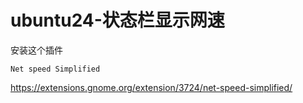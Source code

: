 # ubuntu24-状态栏显示网速



安装这个插件

`Net speed Simplified`

https://extensions.gnome.org/extension/3724/net-speed-simplified/